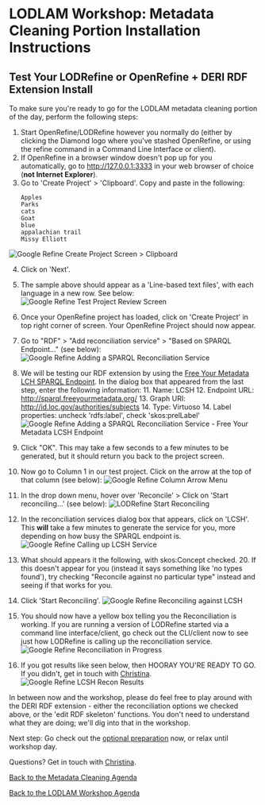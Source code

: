 # LODLAM Workshop: Metadata Cleaning Portion Installation Instructions
## Test Your LODRefine or OpenRefine + DERI RDF Extension Install
To make sure you're ready to go for the LODLAM metadata cleaning portion of the day, perform the following steps:

1. Start OpenRefine/LODRefine however you normally do (either by clicking the Diamond logo where you've stashed OpenRefine, or using the refine command in a Command Line Interface or client).
2. If OpenRefine in a browser window doesn't pop up for you automatically, go to http://127.0.0.1:3333 in your web browser of choice (**not Internet Explorer**). 
3. Go to 'Create Project' > 'Clipboard'. Copy and paste in the following:
    ```
    Apples
    Parks
    cats
    Goat
    blue
    appalachian trail
    Missy Elliott
    ```
![Google Refine Create Project Screen > Clipboard](../Images/GoogleRefineCreateProjectClipboard.png "Google Refine Create Project Screen > Clipboard")

4. Click on 'Next'.
5. The sample above should appear as a 'Line-based text files', with each language in a new row. See below:
![Google Refine Test Project Review Screen](../Images/GoogleRefineReviewProject.png "Google Refine Test Project Review Screen")

6. Once your OpenRefine project has loaded, click on 'Create Project' in top right corner of screen. Your OpenRefine Project should now appear.
9. Go to "RDF" > "Add reconciliation service" > "Based on SPARQL Endpoint..." (see below):
![Google Refine Adding a SPARQL Reconciliation Service](../Images/GoogleRefineAddSPARQLRecon.png "Google Refine Adding a SPARQL Reconciliation Service")

10. We will be testing our RDF extension by using the [Free Your Metadata LCH SPARQL Endpoint](http://freeyourmetadata.org/reconciliation/). In the dialog box that appeared from the last step, enter the following information:
    11. Name: LCSH
    12. Endpoint URL: http://sparql.freeyourmetadata.org/
    13. Graph URI: http://id.loc.gov/authorities/subjects
    14. Type: Virtuoso
    14. Label properties: uncheck 'rdfs:label', check 'skos:prelLabel'
    ![Google Refine Adding a SPARQL Reconciliation Service - Free Your Metadata LCSH Endpoint](../Images/GoogleRefineAddSPARQLservice.png "Google Refine Adding a SPARQL Reconciliation Service - Free Your Metadata LCSH Endpoint")

15. Click "OK". This may take a few seconds to a few minutes to be generated, but it should return you back to the project screen.
16. Now go to Column 1 in our test project. Click on the arrow at the top of that column (see below):
![Google Refine Column Arrow Menu](../Images/OpenRefine_ColumnArrow.png "Google Refine Column Arrow Menu")

17. In the drop down menu, hover over 'Reconcile' > Click on 'Start reconciling...' (see below):
![LODRefine Start Reconciling](../Images/OpenRefine_StartRecon.png "LODRefine Column Start Reconciling")

18. In the reconciliation services dialog box that appears, click on 'LCSH'. This **will** take a few minutes to generate the service for you, more depending on how busy the SPARQL endpoint is.
![Google Refine Calling up LCSH Service](../Images/GoogleRefineCallingLCSH.png "Google Refine Calling up LCSH Service")

19. What should appears it the following, with skos:Concept checked.
    20. If this doesn't appear for you (instead it says something like 'no types found'), try checking "Reconcile against no particular type" instead and seeing if that works for you. 
21. Click 'Start Reconciling'. 
![Google Refine Reconciling against LCSH](../Images/GoogleRefineLCSHrecon.png "Google Refine Reconciling against LCSH")

22. You should now have a yellow box telling you the Reconciliation is working. If you are running a version of LODRefine started via a command line interface/client, go check out the CLI/client now to see just how LODRefine is calling up the reconciliation service.
![Google Refine Reconciliation in Progress](../Images/GoogleRefineReconInProgress.png "Google Refine Reconciliation in Progress")

23. If you got results like seen below, then HOORAY YOU'RE READY TO GO. If you didn't, get in touch with [Christina](mailto:cmharlow@gmail.com).
![Google Refine LCSH Recon Results](../Images/GoogleRefineLCSHReconResults.png "Google Refine LCSH Recon Results")

In between now and the workshop, please do feel free to play around with the DERI RDF extension - either the reconciliation options we checked above, or the 'edit RDF skeleton' functions. You don't need to understand what they are doing; we'll dig into that in the workshop.

Next step: Go check out the [optional preparation](OptionalPrep.md) now, or relax until workshop day.

Questions? Get in touch with [Christina](mailto:cmharlow@gmail.com).

[Back to the Metadata Cleaning Agenda](../)

[Back to the LODLAM Workshop Agenda](https://github.com/cmh2166/DLF15LODLAM/)
